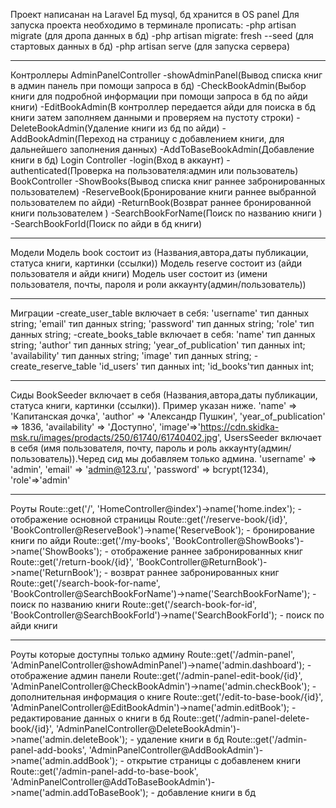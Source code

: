 Проект написанан на Laravel 
Бд mysql, бд хранится в OS panel 
Для запуска проекта необходимо в терминале прописать:
-php artisan migrate (для дропа данных в бд)
-php artisan migrate: fresh --seed (для стартовых данных в бд)
-php artisan serve (для запуска сервера)
_____________________________________________________________________________
Контроллеры 
AdminPanelController 
-showAdminPanel(Вывод списка книг в админ панель при помощи запроса в бд)
-CheckBookAdmin(Выбор книги для подробной информации при помощи запроса в бд по айди книги)
-EditBookAdmin(В контроллер передается айди для поиска в бд книги затем заполняем данными и проверяем на пустоту строки)
-DeleteBookAdmin(Удаление книги из бд по айди)
-AddBookAdmin(Переход на страницу с добавлением книги, для дальнейшего заполнения данных)
-AddToBaseBookAdmin(Добавление книги в бд)
Login Controller
-login(Вход в аккаунт)
-authenticated(Проверка на пользователя:админ или пользователь)
BookController
-ShowBooks(Вывод списка книг раннее забронированных пользователем)
-ReserveBook(Бронирование книги раннее выбранной пользователем по айди)
-ReturnBook(Возврат раннее бронированной книги пользователем )
-SearchBookForName(Поиск по названию книги )
-SearchBookForId(Поиск по айди в бд книги)
_________________________________________________________________
Модели 
Модель book состоит из (Названия,автора,даты публикации, статуса книги, картинки (ссылки))
Модель reserve состоит из (айди пользователя и айди книги)
Модель user состоит из (имени пользователя, почты, пароля и роли аккаунту(админ/пользователь))
_____________________________________________________
Миграции 
-create_user_table включает в себя:
'username' тип данных string;
'email' тип данных string;
'password' тип данных string;
'role' тип данных string;
-create_books_table включает в себя:
 'name' тип данных string;
  'author' тип данных string;
  'year_of_publication' тип данных int;
 'availability' тип данных string;
 'image' тип данных string;
-create_reserve_table
'id_users' тип данных int;
'id_books'тип данных int;
______________________________________________________
Сиды
BookSeeder включает в себя (Названия,автора,даты публикации, статуса книги, картинки (ссылки)). Пример указан ниже. 
'name' => 'Капитанская дочка',
'author' => 'Александр Пушкин',
'year_of_publication' => 1836,
'availability' => 'Доступно',
'image'=>'https://cdn.skidka-msk.ru/images/prodacts/250/61740/61740402.jpg',
UsersSeeder включает в себя (имя пользователя, почту, пароль и роль аккаунту(админ/пользователь)).Черед сид мы добавляем только админа.
'username' => 'admin',
'email' => 'admin@123.ru',
'password' => bcrypt(1234),
'role'=>'admin'
_____________________________________________
Роуты
Route::get('/', 'HomeController@index')->name('home.index'); - отображение основной страницы
Route::get('/reserve-book/{id}', 'BookController@ReserveBook')->name('ReserveBook'); - бронирование книги по айди
Route::get('/my-books', 'BookController@ShowBooks')->name('ShowBooks'); - отображение раннее забронированных книг
Route::get('/return-book/{id}', 'BookController@ReturnBook')->name('ReturnBook'); - возврат раннее забронированных книг
Route::get('/search-book-for-name', 'BookController@SearchBookForName')->name('SearchBookForName'); - поиск по названию книги
Route::get('/search-book-for-id', 'BookController@SearchBookForId')->name('SearchBookForId'); - поиск по айди книги 
_________________________________________
Роуты которые доступны только админу
Route::get('/admin-panel', 'AdminPanelController@showAdminPanel')->name('admin.dashboard'); - отображение админ панели
Route::get('/admin-panel-edit-book/{id}', 'AdminPanelController@CheckBookAdmin')->name('admin.checkBook'); - дополнительная информация о книге
Route::get('/edit-to-base-book/{id}', 'AdminPanelController@EditBookAdmin')->name('admin.editBook'); - редактирование данных о книги в бд
Route::get('/admin-panel-delete-book/{id}', 'AdminPanelController@DeleteBookAdmin')->name('admin.deleteBook'); - удаление книги в бд
Route::get('/admin-panel-add-books', 'AdminPanelController@AddBookAdmin')->name('admin.addBook'); - открытие страницы с добавленем книги
Route::get('/admin-panel-add-to-base-book', 'AdminPanelController@AddToBaseBookAdmin')->name('admin.addToBaseBook'); - добавление книги в бд








